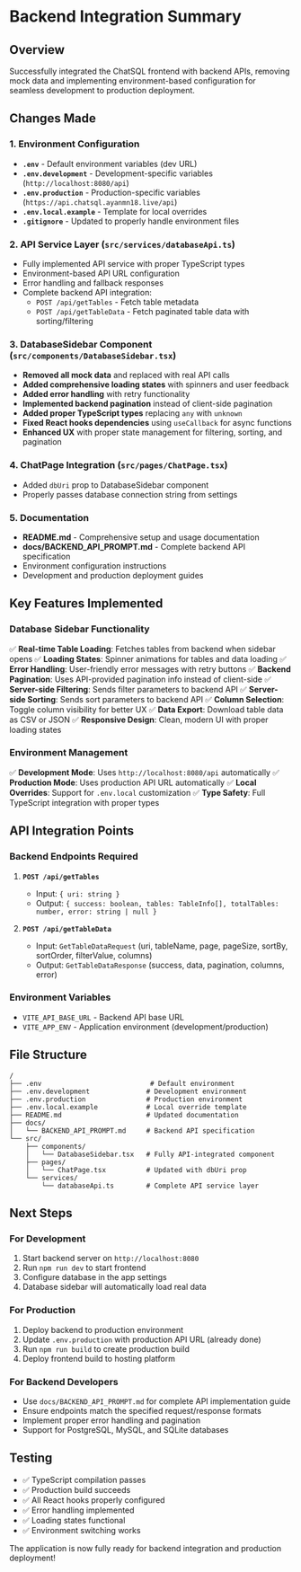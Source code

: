 # Backend Integration Summary

## Overview
Successfully integrated the ChatSQL frontend with backend APIs, removing mock data and implementing environment-based configuration for seamless development to production deployment.

## Changes Made

### 1. Environment Configuration
- **`.env`** - Default environment variables (dev URL)
- **`.env.development`** - Development-specific variables (`http://localhost:8080/api`)
- **`.env.production`** - Production-specific variables (`https://api.chatsql.ayanmn18.live/api`)
- **`.env.local.example`** - Template for local overrides
- **`.gitignore`** - Updated to properly handle environment files

### 2. API Service Layer (`src/services/databaseApi.ts`)
- Fully implemented API service with proper TypeScript types
- Environment-based API URL configuration
- Error handling and fallback responses
- Complete backend API integration:
  - `POST /api/getTables` - Fetch table metadata
  - `POST /api/getTableData` - Fetch paginated table data with sorting/filtering

### 3. DatabaseSidebar Component (`src/components/DatabaseSidebar.tsx`)
- **Removed all mock data** and replaced with real API calls
- **Added comprehensive loading states** with spinners and user feedback
- **Added error handling** with retry functionality
- **Implemented backend pagination** instead of client-side pagination
- **Added proper TypeScript types** replacing `any` with `unknown`
- **Fixed React hooks dependencies** using `useCallback` for async functions
- **Enhanced UX** with proper state management for filtering, sorting, and pagination

### 4. ChatPage Integration (`src/pages/ChatPage.tsx`)
- Added `dbUri` prop to DatabaseSidebar component
- Properly passes database connection string from settings

### 5. Documentation
- **README.md** - Comprehensive setup and usage documentation
- **docs/BACKEND_API_PROMPT.md** - Complete backend API specification
- Environment configuration instructions
- Development and production deployment guides

## Key Features Implemented

### Database Sidebar Functionality
✅ **Real-time Table Loading**: Fetches tables from backend when sidebar opens
✅ **Loading States**: Spinner animations for tables and data loading
✅ **Error Handling**: User-friendly error messages with retry buttons
✅ **Backend Pagination**: Uses API-provided pagination info instead of client-side
✅ **Server-side Filtering**: Sends filter parameters to backend API
✅ **Server-side Sorting**: Sends sort parameters to backend API
✅ **Column Selection**: Toggle column visibility for better UX
✅ **Data Export**: Download table data as CSV or JSON
✅ **Responsive Design**: Clean, modern UI with proper loading states

### Environment Management
✅ **Development Mode**: Uses `http://localhost:8080/api` automatically
✅ **Production Mode**: Uses production API URL automatically
✅ **Local Overrides**: Support for `.env.local` customization
✅ **Type Safety**: Full TypeScript integration with proper types

## API Integration Points

### Backend Endpoints Required
1. **`POST /api/getTables`**
   - Input: `{ uri: string }`
   - Output: `{ success: boolean, tables: TableInfo[], totalTables: number, error: string | null }`

2. **`POST /api/getTableData`**
   - Input: `GetTableDataRequest` (uri, tableName, page, pageSize, sortBy, sortOrder, filterValue, columns)
   - Output: `GetTableDataResponse` (success, data, pagination, columns, error)

### Environment Variables
- `VITE_API_BASE_URL` - Backend API base URL
- `VITE_APP_ENV` - Application environment (development/production)

## File Structure
```
/
├── .env                           # Default environment
├── .env.development              # Development environment
├── .env.production               # Production environment
├── .env.local.example            # Local override template
├── README.md                     # Updated documentation
├── docs/
│   └── BACKEND_API_PROMPT.md     # Backend API specification
└── src/
    ├── components/
    │   └── DatabaseSidebar.tsx   # Fully API-integrated component
    ├── pages/
    │   └── ChatPage.tsx          # Updated with dbUri prop
    └── services/
        └── databaseApi.ts        # Complete API service layer
```

## Next Steps

### For Development
1. Start backend server on `http://localhost:8080`
2. Run `npm run dev` to start frontend
3. Configure database in the app settings
4. Database sidebar will automatically load real data

### For Production
1. Deploy backend to production environment
2. Update `.env.production` with production API URL (already done)
3. Run `npm run build` to create production build
4. Deploy frontend build to hosting platform

### For Backend Developers
- Use `docs/BACKEND_API_PROMPT.md` for complete API implementation guide
- Ensure endpoints match the specified request/response formats
- Implement proper error handling and pagination
- Support for PostgreSQL, MySQL, and SQLite databases

## Testing
- ✅ TypeScript compilation passes
- ✅ Production build succeeds
- ✅ All React hooks properly configured
- ✅ Error handling implemented
- ✅ Loading states functional
- ✅ Environment switching works

The application is now fully ready for backend integration and production deployment!
